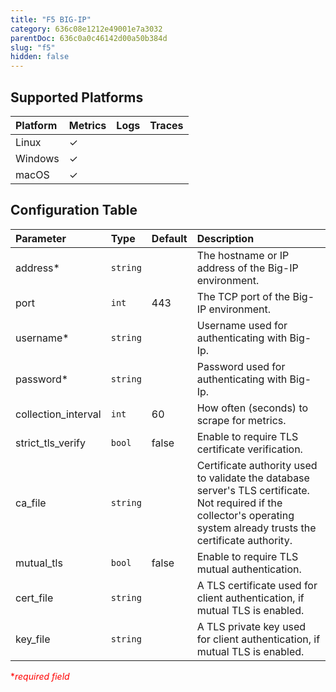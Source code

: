 ```yaml
---
title: "F5 BIG-IP"
category: 636c08e1212e49001e7a3032
parentDoc: 636c0a0c46142d00a50b384d
slug: "f5"
hidden: false
---
```

## Supported Platforms

| Platform | Metrics | Logs | Traces |
| :------- | :------ | :--- | :----- |
| Linux    | ✓       |      |        |
| Windows  | ✓       |      |        |
| macOS    | ✓       |      |        |

## Configuration Table

| Parameter           | Type     | Default | Description                                                                                                                                                              |
| :------------------ | :------- | :------ | :----------------------------------------------------------------------------------------------------------------------------------------------------------------------- |
| address\*           | `string` |         | The hostname or IP address of the Big-IP environment.                                                                                                                    |
| port                | `int`    | 443     | The TCP port of the Big-IP environment.                                                                                                                                  |
| username\*          | `string` |         | Username used for authenticating with Big-Ip.                                                                                                                            |
| password\*          | `string` |         | Password used for authenticating with Big-Ip.                                                                                                                            |
| collection_interval | `int`    | 60      | How often (seconds) to scrape for metrics.                                                                                                                               |
| strict_tls_verify   | `bool`   | false   | Enable to require TLS certificate verification.                                                                                                                          |
| ca_file             | `string` |         | Certificate authority used to validate the database server's TLS certificate. Not required if the collector's operating system already trusts the certificate authority. |
| mutual_tls          | `bool`   | false   | Enable to require TLS mutual authentication.                                                                                                                             |
| cert_file           | `string` |         | A TLS certificate used for client authentication, if mutual TLS is enabled.                                                                                              |
| key_file            | `string` |         | A TLS private key used for client authentication, if mutual TLS is enabled.                                                                                              |

<span style="color:red">\*_required field_</span>
